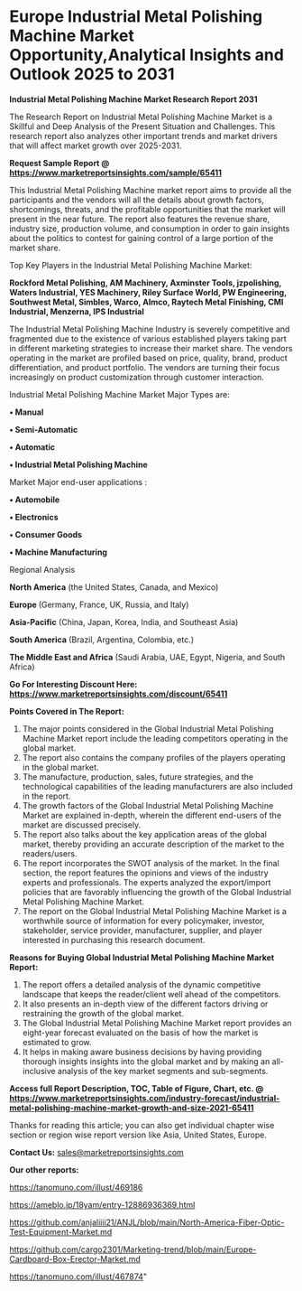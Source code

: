 # Europe Industrial Metal Polishing Machine Market Opportunity,Analytical Insights and Outlook 2025 to 2031

<strong>Industrial Metal Polishing Machine Market Research Report 2031</strong>

The Research Report on Industrial Metal Polishing Machine Market is a Skillful and Deep Analysis of the Present Situation and Challenges. This research report also analyzes other important trends and market drivers that will affect market growth over 2025-2031.

<strong>Request Sample Report @ <a href=https://www.marketreportsinsights.com/sample/65411>https://www.marketreportsinsights.com/sample/65411</a></strong>

This Industrial Metal Polishing Machine market report aims to provide all the participants and the vendors will all the details about growth factors, shortcomings, threats, and the profitable opportunities that the market will present in the near future. The report also features the revenue share, industry size, production volume, and consumption in order to gain insights about the politics to contest for gaining control of a large portion of the market share.

Top Key Players in the Industrial Metal Polishing Machine Market:

<strong>Rockford Metal Polishing, AM Machinery, Axminster Tools, jzpolishing, Waters Industrial, YES Machinery, Riley Surface World, PW Engineering, Southwest Metal, Simbles, Warco, Almco, Raytech Metal Finishing, CMI Industrial, Menzerna, IPS Industrial</strong>

The Industrial Metal Polishing Machine Industry is severely competitive and fragmented due to the existence of various established players taking part in different marketing strategies to increase their market share. The vendors operating in the market are profiled based on price, quality, brand, product differentiation, and product portfolio. The vendors are turning their focus increasingly on product customization through customer interaction.

Industrial Metal Polishing Machine Market Major Types are:

<strong>• Manual

• Semi-Automatic

• Automatic

• Industrial Metal Polishing Machine</strong>

Market Major end-user applications :

<strong>• Automobile

• Electronics

• Consumer Goods

• Machine Manufacturing</strong>

Regional Analysis

</u><strong><b>North America</b></strong> (the United States, Canada, and Mexico)

<strong><b>Europe </b></strong>(Germany, France, UK, Russia, and Italy)

<strong><b>Asia-Pacific</b></strong> (China, Japan, Korea, India, and Southeast Asia)

<strong><b>South America</b></strong> (Brazil, Argentina, Colombia, etc.)

<strong><b>The Middle East and Africa</b></strong> (Saudi Arabia, UAE, Egypt, Nigeria, and South Africa)

<strong>Go For Interesting Discount Here: <a href=https://www.marketreportsinsights.com/discount/65411>https://www.marketreportsinsights.com/discount/65411</a></strong>

<strong>Points Covered in The Report:</strong>
<ol>
  <li>The major points considered in the Global Industrial Metal Polishing Machine Market report include the leading competitors operating in the global market.</li>
  <li>The report also contains the company profiles of the players operating in the global market.</li>
  <li>The manufacture, production, sales, future strategies, and the technological capabilities of the leading manufacturers are also included in the report.</li>
  <li>The growth factors of the Global Industrial Metal Polishing Machine Market are explained in-depth, wherein the different end-users of the market are discussed precisely.</li>
  <li>The report also talks about the key application areas of the global market, thereby providing an accurate description of the market to the readers/users.</li>
  <li>The report incorporates the SWOT analysis of the market. In the final section, the report features the opinions and views of the industry experts and professionals. The experts analyzed the export/import policies that are favorably influencing the growth of the Global Industrial Metal Polishing Machine Market.</li>
  <li>The report on the Global Industrial Metal Polishing Machine Market is a worthwhile source of information for every policymaker, investor, stakeholder, service provider, manufacturer, supplier, and player interested in purchasing this research document.</li>
</ol>
<strong>Reasons for Buying Global Industrial Metal Polishing Machine Market Report:</strong>

<ol>
  <li>The report offers a detailed analysis of the dynamic competitive landscape that keeps the reader/client well ahead of the competitors.</li>
  <li>It also presents an in-depth view of the different factors driving or restraining the growth of the global market.</li>
  <li>The Global Industrial Metal Polishing Machine Market report provides an eight-year forecast evaluated on the basis of how the market is estimated to grow.</li>
  <li>It helps in making aware business decisions by having providing thorough insights insights into the global market and by making an all-inclusive analysis of the key market segments and sub-segments.</li>
</ol>
<strong>Access full Report Description, TOC, Table of Figure, Chart, etc. @ <a href=https://www.marketreportsinsights.com/industry-forecast/industrial-metal-polishing-machine-market-growth-and-size-2021-65411>https://www.marketreportsinsights.com/industry-forecast/industrial-metal-polishing-machine-market-growth-and-size-2021-65411</a></strong>


Thanks for reading this article; you can also get individual chapter wise section or region wise report version like Asia, United States, Europe.

<strong>Contact Us:</strong>
sales@marketreportsinsights.com

<strong>Our other reports:</strong>

<a href=https://tanomuno.com/illust/469186>https://tanomuno.com/illust/469186</a>

<a href=https://ameblo.jp/18yam/entry-12886936369.html>https://ameblo.jp/18yam/entry-12886936369.html</a>

<a href=https://github.com/anjaliiii21/ANJL/blob/main/North-America-Fiber-Optic-Test-Equipment-Market.md>https://github.com/anjaliiii21/ANJL/blob/main/North-America-Fiber-Optic-Test-Equipment-Market.md</a>

<a href=https://github.com/cargo2301/Marketing-trend/blob/main/Europe-Cardboard-Box-Erector-Market.md>https://github.com/cargo2301/Marketing-trend/blob/main/Europe-Cardboard-Box-Erector-Market.md</a>

<a href=https://tanomuno.com/illust/467874>https://tanomuno.com/illust/467874</a>"
